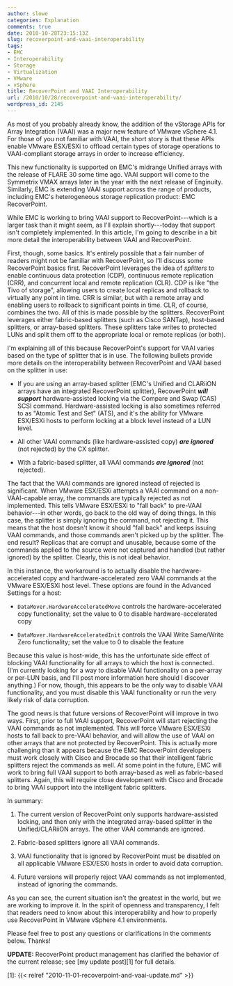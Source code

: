 ```yaml
---
author: slowe
categories: Explanation
comments: true
date: 2010-10-28T23:15:13Z
slug: recoverpoint-and-vaai-interoperability
tags:
- EMC
- Interoperability
- Storage
- Virtualization
- VMware
- vSphere
title: RecoverPoint and VAAI Interoperability
url: /2010/10/28/recoverpoint-and-vaai-interoperability/
wordpress_id: 2145
---
```


As most of you probably already know, the addition of the vStorage APIs for Array Integration (VAAI) was a major new feature of VMware vSphere 4.1. For those of you not familiar with VAAI, the short story is that these APIs enable VMware ESX/ESXi to offload certain types of storage operations to VAAI-compliant storage arrays in order to increase efficiency.

This new functionality is supported on EMC's midrange Unified arrays with the release of FLARE 30 some time ago. VAAI support will come to the Symmetrix VMAX arrays later in the year with the next release of Enginuity. Similarly, EMC is extending VAAI support across the range of products, including EMC's heterogeneous storage replication product: EMC RecoverPoint.

While EMC is working to bring VAAI support to RecoverPoint---which is a larger task than it might seem, as I'll explain shortly---today that support isn't completely implemented. In this article, I'm going to describe in a bit more detail the interoperability between VAAI and RecoverPoint.

First, though, some basics. It's entirely possible that a fair number of readers might not be familiar with RecoverPoint, so I'll discuss some RecoverPoint basics first. RecoverPoint leverages the idea of _splitters_ to enable continuous data protection (CDP), continuous remote replication (CRR), and concurrent local and remote replication (CLR). CDP is like "the Tivo of storage", allowing users to create local replicas and rollback to virtually any point in time. CRR is similar, but with a remote array and enabling users to rollback to significant points in time. CLR, of course, combines the two. All of this is made possible by the splitters. RecoverPoint leverages either fabric-based splitters (such as Cisco SANTap), host-based splitters, or array-based splitters. These splitters take writes to protected LUNs and split them off to the appropriate local or remote replicas (or both).

I'm explaining all of this because RecoverPoint's support for VAAI varies based on the type of splitter that is in use. The following bullets provide more details on the interoperability between RecoverPoint and VAAI based on the splitter in use:

* If you are using an array-based splitter (EMC's Unified and CLARiiON arrays have an integrated RecoverPoint splitter), RecoverPoint **_will support_** hardware-assisted locking via the Compare and Swap (CAS) SCSI command. Hardware-assisted locking is also sometimes referred to as "Atomic Test and Set" (ATS), and it's the ability for VMware ESX/ESXi hosts to perform locking at a block level instead of a LUN level.

* All other VAAI commands (like hardware-assisted copy) **_are ignored_** (not rejected) by the CX splitter.

* With a fabric-based splitter, all VAAI commands **_are ignored_** (not rejected).

The fact that the VAAI commands are ignored instead of rejected is significant. When VMware ESX/ESXi attempts a VAAI command on a non-VAAI-capable array, the commands are typically rejected as not implemented. This tells VMware ESX/ESXi to "fall back" to pre-VAAI behavior---in other words, go back to the old way of doing things. In this case, the splitter is simply ignoring the command, not rejecting it. This means that the host doesn't know it should "fall back" and keeps issuing VAAI commands, and those commands aren't picked up by the splitter. The end result? Replicas that are corrupt and unusable, because some of the commands applied to the source were not captured and handled (but rather ignored) by the splitter. Clearly, this is not ideal behavior.

In this instance, the workaround is to actually disable the hardware-accelerated copy and hardware-accelerated zero VAAI commands at the VMware ESX/ESXi host level. These options are found in the Advanced Settings for a host:

* `DataMover.HardwareAcceleratedMove` controls the hardware-accelerated copy functionality; set the value to 0 to disable hardware-accelerated copy

* `DataMover.HardwareAcceleratedInit` controls the VAAI Write Same/Write Zero functionality; set the value to 0 to disable the feature

Because this value is host-wide, this has the unfortunate side effect of blocking VAAI functionality for all arrays to which the host is connected. (I'm currently looking for a way to disable VAAI functionality on a per-array or per-LUN basis, and I'll post more information here should I discover anything.) For now, though, this appears to be the only way to disable VAAI functionality, and you must disable this VAAI functionality or run the very likely risk of data corruption.

The good news is that future versions of RecoverPoint will improve in two ways. First, prior to full VAAI support, RecoverPoint will start rejecting the VAAI commands as not implemented. This will force VMware ESX/ESXi hosts to fall back to pre-VAAI behavior, and will allow the use of VAAI on other arrays that are not protected by RecoverPoint. This is actually more challenging than it appears because the EMC RecoverPoint developers must work closely with Cisco and Brocade so that their intelligent fabric splitters reject the commands as well. At some point in the future, EMC will work to bring full VAAI support to both array-based as well as fabric-based splitters. Again, this will require close development with Cisco and Brocade to bring VAAI support into the intelligent fabric splitters.

In summary:

1. The current version of RecoverPoint only supports hardware-assisted locking, and then only with the integrated array-based splitter in the Unified/CLARiiON arrays. The other VAAI commands are ignored.

2. Fabric-based splitters ignore all VAAI commands.

3. VAAI functionality that is ignored by RecoverPoint must be disabled on all applicable VMware ESX/ESXi hosts in order to avoid data corruption.

4. Future versions will properly reject VAAI commands as not implemented, instead of ignoring the commands.

As you can see, the current situation isn't the greatest in the world, but we are working to improve it. In the spirit of openness and transparency, I felt that readers need to know about this interoperability and how to properly use RecoverPoint in VMware vSphere 4.1 environments.

Please feel free to post any questions or clarifications in the comments below. Thanks!

**UPDATE:** RecoverPoint product management has clarified the behavior of the current release; see [my update post][1] for full details.

[1]: {{< relref "2010-11-01-recoverpoint-and-vaai-update.md" >}}
